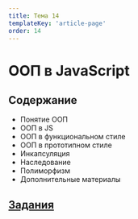 ```yaml
---
title: Тема 14
templateKey: 'article-page'
order: 14
---
```

# ООП в JavaScript

## Содержание

-   <gatsby-link to="/externals/topic14/js-oop#понятие-ооп">Понятие ООП</gatsby-link>
-   <gatsby-link to="/externals/topic14/js-oop#ооп-в-js">ООП в JS</gatsby-link>
-   <gatsby-link to="/externals/topic14/js-oop#ооп-в-функциональном-стиле">ООП в функциональном стиле</gatsby-link>
-   <gatsby-link to="/externals/topic14/js-oop#ооп-в-прототипном-стиле">ООП в прототипном стиле</gatsby-link>
-   <gatsby-link to="/externals/topic14/js-oop#инкапсуляция">Инкапсуляция</gatsby-link>
-   <gatsby-link to="/externals/topic14/js-oop#наследование">Наследование</gatsby-link>
-   <gatsby-link to="/externals/topic14/js-oop#полиморфизм">Полиморфизм</gatsby-link>
-   <gatsby-link to="/externals/topic14/js-oop#дополнительные-материалы">Дополнительные материалы</gatsby-link>

## [Задания](https://github.com/WebPurple/external-courses/tree/master/src/ex15_js-oop/README.md)

